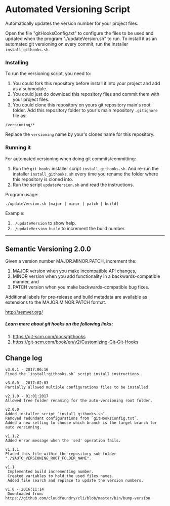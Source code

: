 
# Automated Versioning Script

Automatically updates the version number for your project files.

Open the file "gitHooksConfig.txt" to configure the files to be used and updated when the program
"./updateVersion.sh" to run. To install it as an automated git versioning on every commit, run
the installer `install_githooks.sh`.



### Installing

To run the versioning script, you need to:

1. You could fork this repository before install it into your project and add as a submodule.
1. You could just do download this repository files and commit them with your project files.
1. You could clone this repository on yours git repository main's root folder.
Add this repository folder to your's main repository `.gitignore` file as:
```
/versioning/*
```
Replace the `versioning` name by your's clones name for this repository.



### Running it

For automated versioning when doing git commits/committing:

1. Run the `git hooks` installer script `install_githooks.sh`. And re-run the installer
`install_githooks.sh` every time you rename the folder where this repository is cloned into.
1. Run the script `updateVersion.sh` and read the instructions.

Program usage:
```
./updateVersion.sh [major | minor | patch | build]
```
Example:

1. `./updateVersion` to show help.
1. `./updateVersion build` to increment the build number.



___
## Semantic Versioning 2.0.0

Given a version number MAJOR.MINOR.PATCH, increment the:

1. MAJOR version when you make incompatible API changes,
1. MINOR version when you add functionality in a backwards-compatible manner, and
1. PATCH version when you make backwards-compatible bug fixes.

Additional labels for pre-release and build metadata are available as extensions to the
MAJOR.MINOR.PATCH format.

http://semver.org/



##### Learn more about git hooks on the following links:

1. https://git-scm.com/docs/githooks
2. https://git-scm.com/book/en/v2/Customizing-Git-Git-Hooks



## Change log
```
v3.0.1 - 2017:06:16
Fixed the `install:githooks.sh` script install instructions.

v3.0.0 - 2017:02:03
Partially allowed multiple configurations files to be installed.

v2.1.0 - 01:01:2017
Allowed free folder renaming for the auto-versioning root folder.

v2.0.0
Added installer script `install_githooks.sh`.
Removed redundant configurations from `gitHooksConfig.txt`.
Added a new setting to choose which branch is the target branch for auto versioning.

v1.1.2
Added error message when the 'sed' operation fails.

v1.1.1
Placed this file within the repository sub-folder "./$AUTO_VERSIONING_ROOT_FOLDER_NAME".

v1.1
 Implemented build incrementing number.
 Created variables to hold the used files names.
 Added file search and replace to update the version numbers.

v1.0 - 2016:11:14
 Downloaded from: https://github.com/cloudfoundry/cli/blob/master/bin/bump-version
```


